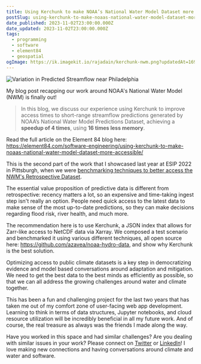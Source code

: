 ```yaml
---
title: Using Kerchunk to make NOAA’s National Water Model Dataset more accessible
postSlug: using-kerchunk-to-make-noaas-national-water-model-dataset-more-accessible
date_published: 2023-11-02T23:00:00.000Z
date_updated: 2023-11-02T23:00:00.000Z
tags:
  - programming
  - software
  - element84
  - geospatial
ogImage: https://ik.imagekit.io/rajadain/kerchunk-nwm.png?updatedAt=1699124196494
---
```


![Variation in Predicted Streamflow near Philadelphia](https://ik.imagekit.io/rajadain/kerchunk-nwm.png?updatedAt=1699124196494)

My blog post recapping our work around NOAA's National Water Model (NWM) is finally out!

> In this blog, we discuss our experience using Kerchunk to improve access times to short-range streamflow predictions generated by NOAA’s National Water Model Predictions Dataset, achieving a **speedup of 4 times**, using **16 times less memory**.

Read the full article on the Element 84 blog here: https://element84.com/software-engineering/using-kerchunk-to-make-noaas-national-water-model-dataset-more-accessible/

This is the second part of the work that I showcased last year at ESIP 2022 in Pittsburgh, when we were [benchmarking techniques to better access the NWM's Retrospective Dataset](/posts/benchmarking-zarr-and-parquet-data-retrieval-using-the-national-water-model-nwm-in-a-cloud-native-environment).

The essential value proposition of predictive data is different from retrospective: recency matters a lot, so an expensive and time-taking ingest step isn't really an option. People need quick access to the latest data to make sense of the most up-to-date predictions, so they can make decisions regarding flood risk, river health, and much more.

The recommendation here is to use Kerchunk, a JSON index that allows for Zarr-like access to NetCDF data via Xarray. We composed a test scenario and benchmarked it using various different techniques, all open source here: https://github.com/azavea/noaa-hydro-data, and show why Kerchunk is the best solution.

Optimizing access to public climate datasets is a key step in democratizing evidence and model based conversations around adaptation and mitigation. We need to get the best data to the best minds as efficiently as possible, so that we can all address the growing challenges around water and climate together.

This has been a fun and challenging project for the last two years that has taken me out of my comfort zone of user-facing web app development. Learning to think in terms of data structures, Jupyter notebooks, and cloud resource utilization will be incredibly beneficial in all my future work. And of course, the real treasure as always was the friends I made along the way.

Have you worked in this space and had similar challenges? Are you dealing with similar issues in your work? Please connect on [Twitter](https://twitter.com/rajadain) or [LinkedIn](https://linkedin.com/in/tuhinanshu)! I love making new connections and having conversations around climate and water and software.

